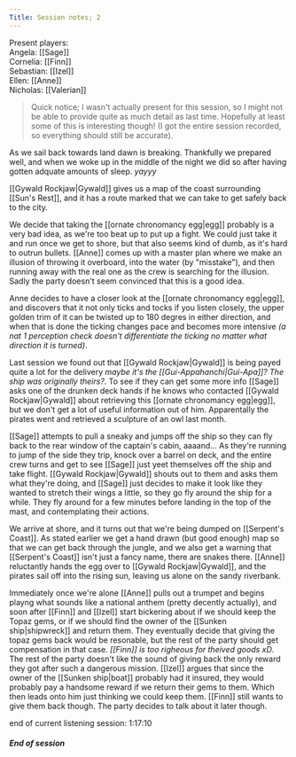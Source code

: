 ```yaml
---
Title: Session notes; 2
---
```

Present players:<br>  Angela: [[Sage]]<br>  Cornelia: [[Finn]]<br>  Sebastian: [[Izel]]<br>  Ellen: [[Anne]]<br>  Nicholas: [[Valerian]]

> Quick notice;
> I wasn't actually present for this session, so I might not be able to provide quite as much detail as last time. Hopefully at least some of this is interesting though! (I got the entire session recorded, so everything should still be accurate).

As we sail back towards land dawn is breaking. Thankfully we prepared well, and when we woke up in the middle of the night we did so after having gotten adquate amounts of sleep. *yayyy*

[[Gywald Rockjaw|Gywald]] gives us a map of the coast surrounding [[Sun's Rest]], and it has a route marked that we can take to get safely back to the city.

We decide that taking the [[ornate chronomancy egg|egg]] probably is a very bad idea, as we're too beat up to put up a fight. We could just take it and run once we get to shore, but that also seems kind of dumb, as it's hard to outrun bullets. [[Anne]] comes up with a master plan where we make an illusion of throwing it overboard, into the water (by "misstake"), and then running away with the real one as the crew is searching for the illusion. Sadly the party doesn't seem convinced that this is a good idea.

Anne decides to have a closer look at the [[ornate chronomancy egg|egg]], and discovers that it not only ticks and tocks if you listen closely, the upper golden trim of it can be twisted up to 180 degres in either direction, and when that is done the ticking changes pace and becomes more intensive _(a nat 1 perception check doesn't differentiate the ticking no matter what direction it is turned)_.

Last session we found out that [[Gywald Rockjaw|Gywald]] is being payed quite a lot for the delivery _maybe it's the [[Gui-Appahanchi|Gui-Apa]]? The ship was originally theirs?_. To see if they can get some more info [[Sage]] asks one of the drunken deck hands if he knows who contacted [[Gywald Rockjaw|Gywald]] about retrieving this [[ornate chronomancy egg|egg]], but we don't get a lot of useful information out of him. Apparentally the pirates went and retrieved a sculpture of an owl last month.

[[Sage]] attempts to pull a sneaky and jumps off the ship so they can fly back to the rear window of the captain's cabin, aaaand... As they're running to jump of the side they trip, knock over a barrel on deck, and the entire crew turns and get to see [[Sage]] just yeet themselves off the ship and take flight. [[Gywald Rockjaw|Gywald]] shouts out to them and asks them what they're doing, and [[Sage]] just decides to make it look like they wanted to stretch their wings a little, so they go fly around the ship for a while. They fly around for a few minutes before landing in the top of the mast, and contemplating their actions.

We arrive at shore, and it turns out that we're being dumped on [[Serpent's Coast]]. As stated earlier we get a hand drawn (but good enough) map so that we can get back through the jungle, and we also get a warning that [[Serpent's Coast]] isn't just a fancy name, there are snakes there.
[[Anne]] reluctantly hands the egg over to [[Gywald Rockjaw|Gywald]], and the pirates sail off into the rising sun, leaving us alone on the sandy riverbank.

Immediately once we're alone [[Anne]] pulls out a trumpet and begins playng what sounds like a national anthem (pretty decently actually), and soon after [[Finn]] and [[Izel]] start bickering about if we should keep the Topaz gems, or if we should find the owner of the [[Sunken ship|shipwreck]] and return them. They eventually decide that giving the topaz gems back would be resonable, but the rest of the party should get compensation in that case. *[[Finn]] is too righeous for theived goods xD*.
The rest of the party doesn't like the sound of giving back the only reward they got after such a dangerous mission.
[[Izel]] argues that since the owner of the [[Sunken ship|boat]] probably had it insured, they would probably pay a handsome reward if we return their gems to them. Which then leads onto him just thinking we could keep them. [[Finn]] still wants to give them back though.
The party decides to talk about it later though.

end of current listening session: 1:17:10


##### End of session